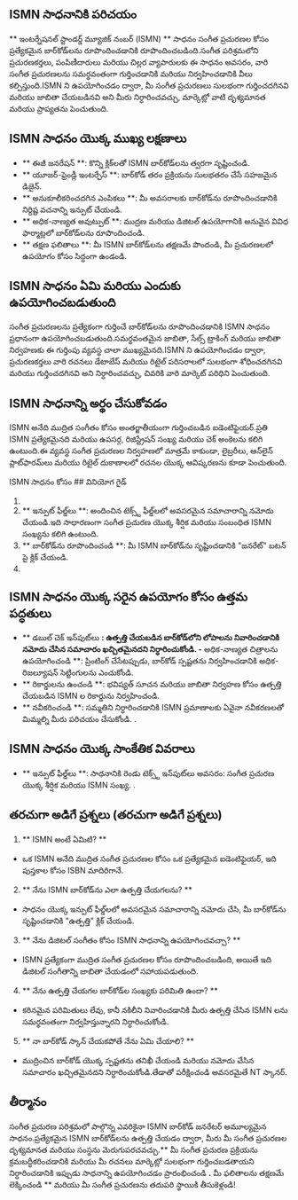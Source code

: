 ## ISMN సాధనానికి పరిచయం

** ఇంటర్నేషనల్ స్టాండర్డ్ మ్యూజిక్ నంబర్ (ISMN) ** సాధనం సంగీత ప్రచురణల కోసం ప్రత్యేకమైన బార్‌కోడ్‌లను రూపొందించడానికి రూపొందించబడింది.సంగీత పరిశ్రమలోని ప్రచురణకర్తలు, పంపిణీదారులు మరియు చిల్లర వ్యాపారులకు ఈ సాధనం అవసరం, వారి సంగీత ప్రచురణలను సమర్థవంతంగా గుర్తించడానికి మరియు నిర్వహించడానికి వీలు కల్పిస్తుంది.ISMN ని ఉపయోగించడం ద్వారా, మీ సంగీత ప్రచురణలు సులభంగా గుర్తించదగినవి మరియు జాబితా చేయబడినవి అని మీరు నిర్ధారించవచ్చు, మార్కెట్లో వాటి దృశ్యమానత మరియు ప్రాప్యతను పెంచుతుంది.

## ISMN సాధనం యొక్క ముఖ్య లక్షణాలు

- ** ఈజీ జనరేషన్ **: కొన్ని క్లిక్‌లతో ISMN బార్‌కోడ్‌లను త్వరగా సృష్టించండి.
- ** యూజర్-ఫ్రెండ్లీ ఇంటర్ఫేస్ **: బార్‌కోడ్ తరం ప్రక్రియను సులభతరం చేసే సహజమైన డిజైన్.
- ** అనుకూలీకరించదగిన ఎంపికలు **: మీ అవసరాలకు బార్‌కోడ్‌ను రూపొందించడానికి నిర్దిష్ట వచనాన్ని ఇన్పుట్ చేయండి.
- ** అధిక-నాణ్యత అవుట్పుట్ **: ముద్రణ మరియు డిజిటల్ ఉపయోగానికి అనువైన వివిధ ఫార్మాట్లలో బార్‌కోడ్‌లను రూపొందించండి.
- ** తక్షణ ఫలితాలు **: మీ ISMN బార్‌కోడ్‌లను తక్షణమే పొందండి, మీ ప్రచురణలలో ఉపయోగం కోసం సిద్ధంగా ఉండండి.

## ISMN సాధనం ఏమి మరియు ఎందుకు ఉపయోగించబడుతుంది

సంగీత ప్రచురణలను ప్రత్యేకంగా గుర్తించే బార్‌కోడ్‌లను రూపొందించడానికి ISMN సాధనం ప్రధానంగా ఉపయోగించబడుతుంది.సమర్థవంతమైన జాబితా, సేల్స్ ట్రాకింగ్ మరియు జాబితా నిర్వహణకు ఈ గుర్తింపు వ్యవస్థ చాలా ముఖ్యమైనది.ISMN ని ఉపయోగించడం ద్వారా, ప్రచురణకర్తలు వారి రచనలు డేటాబేస్ మరియు రిటైల్ పరిసరాలలో సులభంగా శోధించదగినవి మరియు గుర్తించదగినవి అని నిర్ధారించవచ్చు, చివరికి వారి మార్కెట్ పరిధిని పెంచుతుంది.

## ISMN సాధనాన్ని అర్థం చేసుకోవడం

ISMN అనేది ముద్రిత సంగీతం కోసం అంతర్జాతీయంగా గుర్తించబడిన ఐడెంటిఫైయర్.ప్రతి ISMN ప్రత్యేకమైనది మరియు ఉపసర్గ, రిజిస్ట్రేషన్ సంఖ్య మరియు చెక్ అంకెలను కలిగి ఉంటుంది.ఈ వ్యవస్థ సంగీత ప్రచురణల నిర్వహణలో మాత్రమే కాకుండా, లైబ్రరీలు, ఆన్‌లైన్ ప్లాట్‌ఫారమ్‌లు మరియు రిటైల్ దుకాణాలలో రచనల యొక్క ఆవిష్కరణను కూడా పెంచుతుంది.

ISMN సాధనం కోసం ## వినియోగ గైడ్

1.
2. ** ఇన్పుట్ ఫీల్డ్‌లు **: అందించిన టెక్స్ట్ ఫీల్డ్‌లలో అవసరమైన సమాచారాన్ని నమోదు చేయండి.ఇది సాధారణంగా సంగీత ప్రచురణ యొక్క శీర్షిక మరియు సంబంధిత ISMN సంఖ్యను కలిగి ఉంటుంది.
3. ** బార్‌కోడ్‌ను రూపొందించండి **: మీ ISMN బార్‌కోడ్‌ను సృష్టించడానికి "జనరేట్" బటన్ పై క్లిక్ చేయండి.
4.

## ISMN సాధనం యొక్క సరైన ఉపయోగం కోసం ఉత్తమ పద్ధతులు

- ** డబుల్ చెక్ ఇన్‌పుట్‌లు **: ఉత్పత్తి చేయబడిన బార్‌కోడ్‌లోని లోపాలను నివారించడానికి నమోదు చేసిన సమాచారం ఖచ్చితమైనదని నిర్ధారించుకోండి.
-** అధిక-నాణ్యత చిత్రాలను ఉపయోగించండి **: ప్రింటింగ్ చేసేటప్పుడు, బార్‌కోడ్ స్పష్టతను నిర్వహించడానికి అధిక-రిజల్యూషన్ సెట్టింగులను ఎంచుకోండి.
- ** రికార్డులను ఉంచండి **: భవిష్యత్ సూచన మరియు జాబితా నిర్వహణ కోసం ఉత్పత్తి చేయబడిన ISMN ల రికార్డును నిర్వహించండి.
- ** నవీకరించండి **: సమ్మతిని నిర్ధారించడానికి ISMN ప్రమాణాలకు ఏవైనా నవీకరణలతో మిమ్మల్ని మీరు పరిచయం చేసుకోండి.
.

## ISMN సాధనం యొక్క సాంకేతిక వివరాలు

- ** ఇన్పుట్ ఫీల్డ్‌లు **: సాధనానికి రెండు టెక్స్ట్ ఇన్‌పుట్‌లు అవసరం: సంగీత ప్రచురణ యొక్క శీర్షిక మరియు ISMN సంఖ్య.
.

## తరచుగా అడిగే ప్రశ్నలు (తరచుగా అడిగే ప్రశ్నలు)

1. ** ISMN అంటే ఏమిటి? **
- ఒక ISMN అనేది ముద్రిత సంగీత ప్రచురణల కోసం ఒక ప్రత్యేకమైన ఐడెంటిఫైయర్, ఇది పుస్తకాల కోసం ISBN మాదిరిగానే.

2. ** నేను ISMN బార్‌కోడ్‌ను ఎలా ఉత్పత్తి చేయగలను? **
- సాధనం యొక్క ఇన్పుట్ ఫీల్డ్‌లలో అవసరమైన సమాచారాన్ని నమోదు చేసి, మీ బార్‌కోడ్‌ను సృష్టించడానికి "ఉత్పత్తి" క్లిక్ చేయండి.

3. ** నేను డిజిటల్ సంగీతం కోసం ISMN సాధనాన్ని ఉపయోగించవచ్చా? **
- ISMN ప్రత్యేకంగా ముద్రిత సంగీత ప్రచురణల కోసం రూపొందించబడింది, అయితే ఇది డిజిటల్ సంగీతాన్ని జాబితా చేయడంలో సహాయపడుతుంది.

4. ** నేను ఉత్పత్తి చేయగల బార్‌కోడ్‌ల సంఖ్యకు పరిమితి ఉందా? **
- కఠినమైన పరిమితులు లేవు, కానీ నకిలీని నివారించడానికి మీరు ఉత్పత్తి చేసిన ISMN లను సమర్థవంతంగా నిర్వహిస్తున్నారని నిర్ధారించుకోండి.

5. ** నా బార్‌కోడ్ స్కాన్ చేయకపోతే నేను ఏమి చేయాలి? **
- ముద్రించిన బార్‌కోడ్ యొక్క స్పష్టతను తనిఖీ చేయండి మరియు నమోదు చేసిన సమాచారం ఖచ్చితమైనదని నిర్ధారించుకోండి.తేడాతో పరీక్షించండి అవసరమైతే NT స్కానర్.

## తీర్మానం

సంగీత ప్రచురణ పరిశ్రమలో పాల్గొన్న ఎవరికైనా ISMN బార్‌కోడ్ జనరేటర్ అమూల్యమైన సాధనం.ప్రత్యేకమైన ISMN బార్‌కోడ్‌లను ఉత్పత్తి చేయడం ద్వారా, మీరు మీ సంగీత ప్రచురణల దృశ్యమానత మరియు సంస్థను మెరుగుపరచవచ్చు.** మీ సంగీత ప్రచురణ ప్రక్రియను క్రమబద్ధీకరించడానికి మరియు మీ రచనలు మార్కెట్లో సులభంగా గుర్తించబడతాయని నిర్ధారించడానికి ఇప్పుడు సాధనాన్ని ఉపయోగించడం ప్రారంభించండి **.** మీ ఫలితాలను తక్షణమే లెక్కించండి ** మరియు మీ సంగీత ప్రచురణను తదుపరి స్థాయికి తీసుకెళ్లండి!